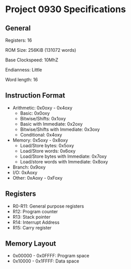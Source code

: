 # Project 0930 Specifications

## General

Registers: 16

ROM Size: 256KiB (131072 words)

Base Clockspeed: 10MhZ

Endianness: Little

Word length: 16

## Instruction Format

* Arithmetic: 0x0oxy - 0x4oxy
  * Basic: 0x0oxy
  * Bitwise/Shifts: 0x1oxy
  * Basic with Immediate: 0x2oxy
  * Bitwise/Shifts with Immediate: 0x3oxy
  * Conditional: 0x4oxy
* Memory: 0x5oxy - 0x8oxy
  * Load/Store bytes: 0x5oxy
  * Load/Store words: 0x6oxy
  * Load/Store bytes with Immediate: 0x7oxy
  * Load/store words with Immediate: 0x8oxy
* Branch: 0x9oxy
* I/O: 0xAoxy
* Other: 0xAoxy - 0xFoxy

## Registers

* R0-R11: General purpose registers
* R12: Program counter
* R13: Stack pointer
* R14: Interrupt Address
* R15: Carry register

## Memory Layout

* 0x00000 - 0x0FFFF: Program space
* 0x10000 - 0x1FFFF: Data space
